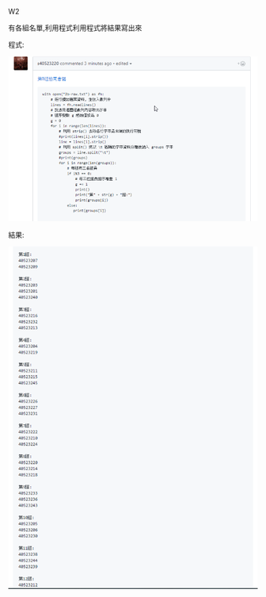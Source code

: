 W2




有各組名單,利用程式利用程式將結果寫出來

程式:

![](https://github.com/s40523218/test/blob/gh-pages/%E5%9C%96%E7%89%87/W1/2018-03-14_10-28-16.png)




結果:

![](https://github.com/s40523218/test/blob/gh-pages/%E5%9C%96%E7%89%87/W1/2018-03-14_10-28-28.png)
